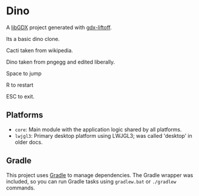 # Dino

A [libGDX](https://libgdx.com/) project generated with [gdx-liftoff](https://github.com/libgdx/gdx-liftoff).

Its a basic dino clone.

Cacti taken from wikipedia.

Dino taken from pngegg and edited liberally.

Space to jump

R to restart

ESC to exit.


## Platforms

- `core`: Main module with the application logic shared by all platforms.
- `lwjgl3`: Primary desktop platform using LWJGL3; was called 'desktop' in older docs.

## Gradle

This project uses [Gradle](https://gradle.org/) to manage dependencies.
The Gradle wrapper was included, so you can run Gradle tasks using `gradlew.bat` or `./gradlew` commands.
